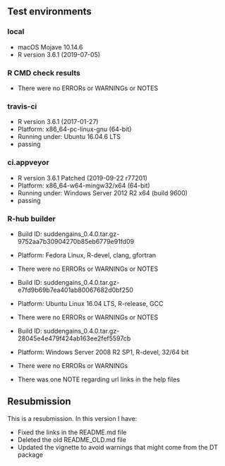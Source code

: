 ## Test environments
### local 
* macOS Mojave 10.14.6
* R version 3.6.1 (2019-07-05)

### R CMD check results
* There were no ERRORs or WARNINGs or NOTES 

### travis-ci
* R version 3.6.1 (2017-01-27)
* Platform: x86_64-pc-linux-gnu (64-bit)
* Running under: Ubuntu 16.04.6 LTS
* passing

### ci.appveyor
* R version 3.6.1 Patched (2019-09-22 r77201)
* Platform: x86_64-w64-mingw32/x64 (64-bit)
* Running under: Windows Server 2012 R2 x64 (build 9600)
* passing

### R-hub builder
* Build ID: suddengains_0.4.0.tar.gz-9752aa7b30904270b85eb6779e91fd09
* Platform: Fedora Linux, R-devel, clang, gfortran
* There were no ERRORs or WARNINGs or NOTES

* Build ID: suddengains_0.4.0.tar.gz-e7fd9b69b7ea401ab80067682d0bf250
* Platform: Ubuntu Linux 16.04 LTS, R-release, GCC
* There were no ERRORs or WARNINGs or NOTES

* Build ID: suddengains_0.4.0.tar.gz-28045e4e479f424ab163ee2fef5597cb
* Platform: Windows Server 2008 R2 SP1, R-devel, 32/64 bit
* There were no ERRORs or WARNINGs
* There was one NOTE regarding url links in the help files

## Resubmission
This is a resubmission. In this version I have:

* Fixed the links in the README.md file
* Deleted the old README_OLD.md file
* Updated the vignette to avoid warnings that might come from the DT package 
